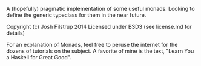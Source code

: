 A (hopefully) pragmatic implementation of some useful
monads. Looking to define the generic typeclass for them
in the near future.

Copyright (c) Josh Filstrup 2014
Licensed under BSD3 (see license.md for details)

For an explanation of Monads, feel free to peruse the
internet for the dozens of tutorials on the subject.
A favorite of mine is the text, "Learn You a Haskell
for Great Good".
